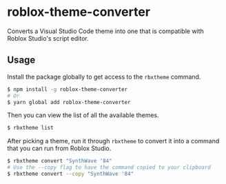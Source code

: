 # roblox-theme-converter

Converts a Visual Studio Code theme into one that is compatible with Roblox Studio's script editor.

## Usage

Install the package globally to get access to the `rbxtheme` command.

```sh
$ npm install -g roblox-theme-converter
# Or
$ yarn global add roblox-theme-converter
```

Then you can view the list of all the available themes.

```sh
$ rbxtheme list
```

After picking a theme, run it through `rbxtheme` to convert it into a command that you can run from Roblox Studio.

```sh
$ rbxtheme convert "SynthWave '84"
# Use the --copy flag to have the command copied to your clipboard
$ rbxtheme convert --copy "SynthWave '84"
```
